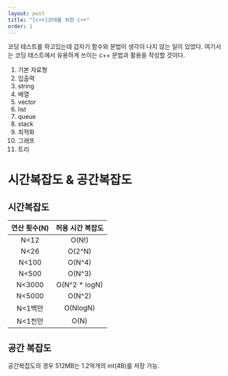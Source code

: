```yaml
---
layout: post
title: "[c++]코테를 위한 c++"
order: 1
---
```


코딩 테스트를 하고있는데 갑자기 함수와 문법이 생각이 나지 않는 일이 있었다. 여기서는 코딩 테스트에서 유용하게 쓰이는 c++ 문법과 활용을 작성할 것이다.

1. 기본 자료형
1. 입출력
1. string
1. 배열
1. vector
1. list
1. queue
1. stack
1. 최적화
1. 그래프
1. 트리


# 시간복잡도 & 공간복잡도

## 시간복잡도

|연산 횟수(N)|허용 시간 복잡도|
|:---:|:---:|
|N<12|O(N!)|
|N<26|O(2^N)|
|N<100|O(N^4)|
|N<500|O(N^3)|
|N<3000|O(N^2 * logN)|
|N<5000|O(N^2)|
|N<1백만|O(NlogN)|
|N<1천만|O(N)|

## 공간 복잡도

공간복잡도의 경우 512MB는 1.2억개의 int(4B)를 저장 가능.
